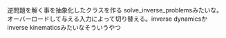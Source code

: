 逆問題を解く事を抽象化したクラスを作る
  solve_inverse_problemsみたいな。オーバーロードして与える入力によって切り替える。inverse dynamicsかinverse kinematicsみたいなそういうやつ
  